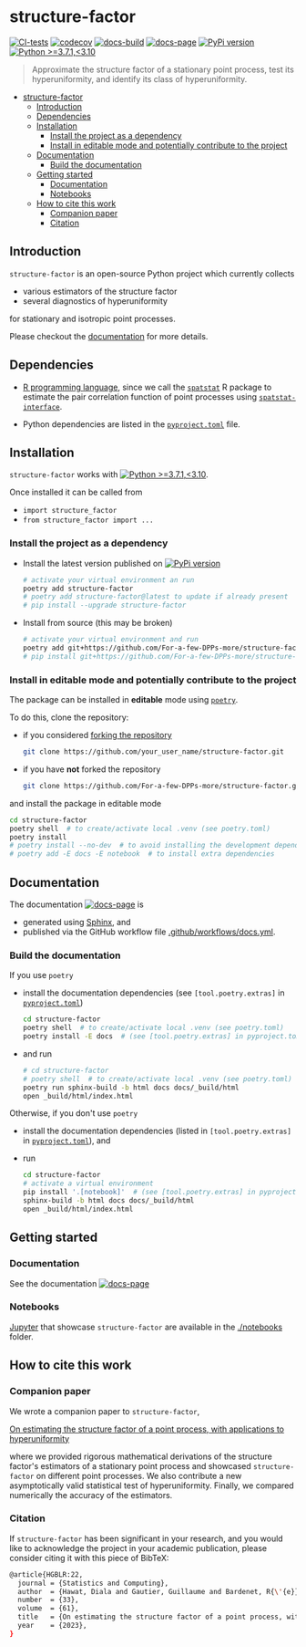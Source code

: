 # structure-factor

[![CI-tests](https://github.com/For-a-few-DPPs-more/structure-factor/actions/workflows/ci.yml/badge.svg)](https://github.com/For-a-few-DPPs-more/structure-factor/actions/workflows/ci.yml)
[![codecov](https://codecov.io/gh/For-a-few-DPPs-more/structure-factor/branch/main/graph/badge.svg?token=FUDADJLO2W)](https://codecov.io/gh/For-a-few-DPPs-more/structure-factor)
[![docs-build](https://github.com/For-a-few-DPPs-more/structure-factor/actions/workflows/docs.yml/badge.svg)](https://github.com/For-a-few-DPPs-more/structure-factor/actions/workflows/docs.yml)
[![docs-page](https://img.shields.io/badge/docs-latest-blue)](https://for-a-few-dpps-more.github.io/structure-factor/)
[![PyPi version](https://badgen.net/pypi/v/structure-factor/)](https://pypi.org/project/structure-factor/)
[![Python >=3.7.1,<3.10](https://img.shields.io/badge/python->=3.7.1,<3.10-blue.svg)](https://www.python.org/downloads/release/python-371/)
<!-- [![Open In Colab](https://colab.research.google.com/assets/colab-badge.svg)](./notebooks) -->

> Approximate the structure factor of a stationary point process, test its hyperuniformity, and identify its class of hyperuniformity.

- [structure-factor](#structure-factor)
  - [Introduction](#introduction)
  - [Dependencies](#dependencies)
  - [Installation](#installation)
    - [Install the project as a dependency](#install-the-project-as-a-dependency)
    - [Install in editable mode and potentially contribute to the project](#install-in-editable-mode-and-potentially-contribute-to-the-project)
  - [Documentation](#documentation)
    - [Build the documentation](#build-the-documentation)
  - [Getting started](#getting-started)
    - [Documentation](#documentation-1)
    - [Notebooks](#notebooks)
  - [How to cite this work](#how-to-cite-this-work)
    - [Companion paper](#companion-paper)
    - [Citation](#citation)

## Introduction

`structure-factor` is an open-source Python project which currently collects

- various estimators of the structure factor
- several diagnostics of hyperuniformity

for stationary and isotropic point processes.

Please checkout the [documentation](https://for-a-few-dpps-more.github.io/structure-factor/) for more details.

## Dependencies

- [R programming language](https://www.r-project.org/), since we call the [`spatstat`](https://github.com/spatstat/spatstat) R package to estimate the pair correlation function of point processes using [`spatstat-interface`](https://github.com/For-a-few-DPPs-more/spatstat-interface).

- Python dependencies are listed in the [`pyproject.toml`](./pyproject.toml) file.

## Installation

`structure-factor` works with [![Python >=3.7.1,<3.10](https://img.shields.io/badge/python->=3.7.1,<3.10-blue.svg)](https://www.python.org/downloads/release/python-371/).

Once installed it can be called from

- `import structure_factor`
- `from structure_factor import ...`

### Install the project as a dependency

- Install the latest version published on [![PyPi version](https://badgen.net/pypi/v/structure-factor/)](https://pypi.org/project/structure-factor/)

  ```bash
  # activate your virtual environment an run
  poetry add structure-factor
  # poetry add structure-factor@latest to update if already present
  # pip install --upgrade structure-factor
  ```

- Install from source (this may be broken)

  ```bash
  # activate your virtual environment and run
  poetry add git+https://github.com/For-a-few-DPPs-more/structure-factor.git
  # pip install git+https://github.com/For-a-few-DPPs-more/structure-factor.git
  ```

### Install in editable mode and potentially contribute to the project

The package can be installed in **editable** mode using [`poetry`](https://python-poetry.org/).

To do this, clone the repository:

- if you considered [forking the repository](https://github.com/For-a-few-DPPs-more/structure-factor/fork)

  ```bash
  git clone https://github.com/your_user_name/structure-factor.git
  ```

- if you have **not** forked the repository

  ```bash
  git clone https://github.com/For-a-few-DPPs-more/structure-factor.git
  ```

and install the package in editable mode

```bash
cd structure-factor
poetry shell  # to create/activate local .venv (see poetry.toml)
poetry install
# poetry install --no-dev  # to avoid installing the development dependencies
# poetry add -E docs -E notebook  # to install extra dependencies
```

## Documentation

The documentation [![docs-page](https://img.shields.io/badge/docs-latest-blue)](https://for-a-few-dpps-more.github.io/structure-factor/) is

- generated using [Sphinx](https://www.sphinx-doc.org/en/master/index.html), and
- published via the GitHub workflow file [.github/workflows/docs.yml](.github/workflows/docs.yml).

### Build the documentation

If you use `poetry`

- install the documentation dependencies (see `[tool.poetry.extras]` in [`pyproject.toml`](./pyproject.toml))

  ```bash
  cd structure-factor
  poetry shell  # to create/activate local .venv (see poetry.toml)
  poetry install -E docs  # (see [tool.poetry.extras] in pyproject.toml)
  ```

- and run

  ```bash
  # cd structure-factor
  # poetry shell  # to create/activate local .venv (see poetry.toml)
  poetry run sphinx-build -b html docs docs/_build/html
  open _build/html/index.html
  ```

Otherwise, if you don't use `poetry`

- install the documentation dependencies (listed in `[tool.poetry.extras]` in [`pyproject.toml`](./pyproject.toml)), and

- run

  ```bash
  cd structure-factor
  # activate a virtual environment
  pip install '.[notebook]'  # (see [tool.poetry.extras] in pyproject.toml)
  sphinx-build -b html docs docs/_build/html
  open _build/html/index.html
  ```

## Getting started

### Documentation

See the documentation [![docs-page](https://img.shields.io/badge/docs-latest-blue)](https://for-a-few-dpps-more.github.io/structure-factor/)

### Notebooks

[Jupyter](https://jupyter.org/) that showcase `structure-factor` are available in the [./notebooks](./notebooks) folder.

## How to cite this work

### Companion paper

We wrote a companion paper to `structure-factor`,

  [On estimating the structure factor of a point process, with applications to hyperuniformity](https://arxiv.org/abs/2203.08749)

where we provided rigorous mathematical derivations of the structure factor's estimators of a stationary point process and showcased `structure-factor` on different point processes.
We also contribute a new asymptotically valid statistical test of hyperuniformity.
Finally, we compared numerically the accuracy of the estimators.

### Citation

If `structure-factor` has been significant in your research, and you would like to acknowledge the project in your academic publication, please consider citing it with this piece of BibTeX:

  ```bash
  @article{HGBLR:22,
    journal = {Statistics and Computing},
    author  = {Hawat, Diala and Gautier, Guillaume and Bardenet, R{\'{e}}mi and Lachi{\`{e}}ze-Rey, Rapha{\"{e}}l},
    number  = {33},
    volume  = {61},
    title   = {On estimating the structure factor of a point process, with applications to hyperuniformity},
    year    = {2023},
  }
  ```
